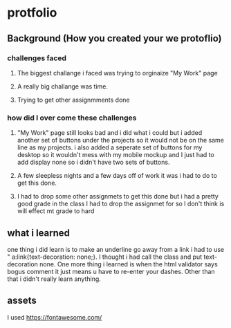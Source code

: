 # protfolio

## Background (How you created your we protoflio)

 

### challenges faced 

1. The biggest challange i faced was trying to orginaize "My Work" page

2. A really big challange was time.

3. Trying to get other assignmments done

### how did I over come these challenges

1. "My Work" page still looks bad and i did what i could but i added another set of buttons under the projects so it would not be on the same line as my projects. i also added a seperate set of buttons for my desktop so it wouldn't mess with my mobile mockup and I just had to add display none so i didn't have two sets of buttons.

2. A few sleepless nights and a few days off of work it was i had to do to get this done.

3. I had to drop some other assignmets to get this done but i had a pretty good grade in the class I had to drop the assignmet for so I don't think is will effect mt grade to hard

## what i learned 

one thing i did learn is to make an underline go away from a link i had to use " a:link{text-decoration: none;}. I thought i had call the 
class and put text-decoration none. One more thing i learned is when the html validator says bogus comment it just means u have to re-enter your dashes. Other than that i didn't really learn anything.

## assets 

I used https://fontawesome.com/ 